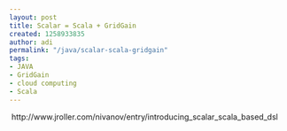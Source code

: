 ```yaml
---
layout: post
title: Scalar = Scala + GridGain
created: 1258933835
author: adi
permalink: "/java/scalar-scala-gridgain"
tags:
- JAVA
- GridGain
- cloud computing
- Scala
---
```

<p>&nbsp;http://www.jroller.com/nivanov/entry/introducing_scalar_scala_based_dsl</p>
